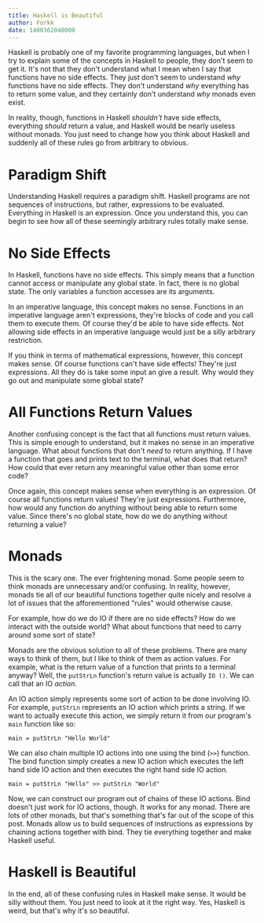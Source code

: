 ```yaml
---
title: Haskell is Beautiful
author: Forkk
date: 1400362048000
---
```


Haskell is probably one of my favorite programming languages, but
when I try to explain some of the concepts in Haskell to people, they don't
seem to get it. It's not that they don't understand what I mean when I say that
functions have no side effects. They just don't seem to understand *why* functions
have no side effects. They don't understand *why* everything has to return some
value, and they certainly don't understand *why* monads even exist.

In reality, though, functions in Haskell *shouldn't* have side effects, everything
*should* return a value, and Haskell would be nearly useless without monads. You
just need to change how you think about Haskell and suddenly all of these rules
go from arbitrary to obvious.


# Paradigm Shift

Understanding Haskell requires a paradigm shift. Haskell programs are not sequences
of instructions, but rather, expressions to be evaluated. Everything in Haskell
is an expression. Once you understand this, you can begin to see how all of these
seemingly arbitrary rules totally make sense.


# No Side Effects

In Haskell, functions have no side effects. This simply means that a function
cannot access or manipulate any global state. In fact, there is no global state.
The only variables a function accesses are its arguments.

In an imperative language, this concept makes no sense. Functions in an imperative
language aren't expressions, they're blocks of code and you call them to execute
them. Of course they'd be able to have side effects. Not allowing side effects in
an imperative language would just be a silly arbitrary restriction.

If you think in terms of mathematical expressions, however,  this concept makes sense.
Of course functions can't have side effects! They're just expressions. All
they do is take some input an give a result. Why would they go out and manipulate
some global state?


# All Functions Return Values

Another confusing concept is the fact that all functions must return values. This
is simple enough to understand, but it makes no sense in an imperative language.
What about functions that don't *need* to return anything. If I have a function
that goes and prints text to the terminal, what does that return? How could that
ever return any meaningful value other than some error code?

Once again, this concept makes sense when everything is an expression. Of course
all functions return values! They're just expressions. Furthermore, how would
any function do anything without being able to return some value. Since there's
no global state, how do we do anything without returning a value?


# Monads

This is the scary one. The ever frightening monad. Some people seem to think monads
are unnecessary and/or confusing. In reality, however, monads tie all of our beautiful
functions together quite nicely and resolve a lot of issues that the afforementioned
"rules" would otherwise cause.

For example, how do we do IO if there are no side effects?
How do we interact with the outside world?
What about functions that need to carry around some sort of state?

Monads are the obvious solution to all of these problems. There are many ways
to think of them, but I like to think of them as action values. For example,
what is the return value of a function that prints to a terminal anyway? Well,
the `putStrLn` function's return value is actually `IO ()`. We can call that
an IO *action*.

An IO action simply represents some sort of action to be done involving IO.
For example, `putStrLn` represents an IO action which prints a string. If
we want to actually execute this action, we simply return it from our program's
`main` function like so:

    main = putStrLn "Hello World"

We can also chain multiple IO actions into one using the bind (`>>`) function.
The bind function simply creates a new IO action which executes the left hand
side IO action and then executes the right hand side IO action.

    main = putStrLn "Hello" >> putStrLn "World"

Now, we can construct our program out of chains of these IO actions. Bind doesn't
just work for IO actions, though. It works for any monad. There are lots of other
monads, but that's something that's far out of the scope of this post. Monads allow
us to build sequences of instructions as expressions by chaining actions together
with bind. They tie everything together and make Haskell useful.


# Haskell is Beautiful

In the end, all of these confusing rules in Haskell make sense. It would be
silly without them. You just need to look at it the right way. Yes, Haskell
is weird, but that's why it's so beautiful.
